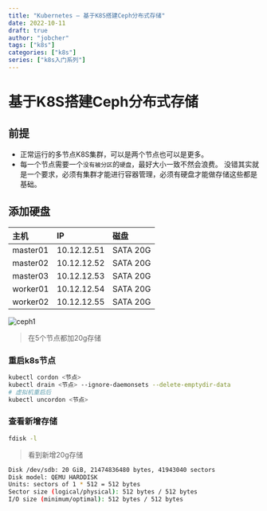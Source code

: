 ```yaml
---
title: "Kubernetes — 基于K8S搭建Ceph分布式存储"
date: 2022-10-11
draft: true
author: "jobcher"
tags: ["k8s"]
categories: ["k8s"]
series: ["k8s入门系列"]
---
```

# 基于K8S搭建Ceph分布式存储
## 前提
- 正常运行的多节点K8S集群，可以是两个节点也可以是更多。
- 每一个节点需要一个`没有被分区`的`硬盘`，最好大小一致不然会浪费。
没错其实就是一个要求，必须有集群才能进行容器管理，必须有硬盘才能做存储这些都是基础。
## 添加硬盘
|主机 |IP  |磁盘   |
|:----|:----|:----|
|master01|10.12.12.51| SATA 20G|
|master02|10.12.12.52| SATA 20G|
|master03|10.12.12.53| SATA 20G|
|worker01|10.12.12.54| SATA 20G|
|worker02|10.12.12.55| SATA 20G|
  
![ceph1](/images/Ceph1.png)  
>在5个节点都加20g存储

### 重启k8s节点
```sh
kubectl cordon <节点>
kubectl drain <节点> --ignore-daemonsets --delete-emptydir-data
# 虚拟机重启后
kubectl uncordon <节点>
```

### 查看新增存储
```sh
fdisk -l
```
>看到新增20g存储
```sh
Disk /dev/sdb: 20 GiB, 21474836480 bytes, 41943040 sectors
Disk model: QEMU HARDDISK   
Units: sectors of 1 * 512 = 512 bytes
Sector size (logical/physical): 512 bytes / 512 bytes
I/O size (minimum/optimal): 512 bytes / 512 bytes
```


##